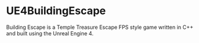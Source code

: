 # UE4BuildingEscape
Building Escape is a Temple Treasure Escape FPS style game written in C++ and built using the Unreal Engine 4.

